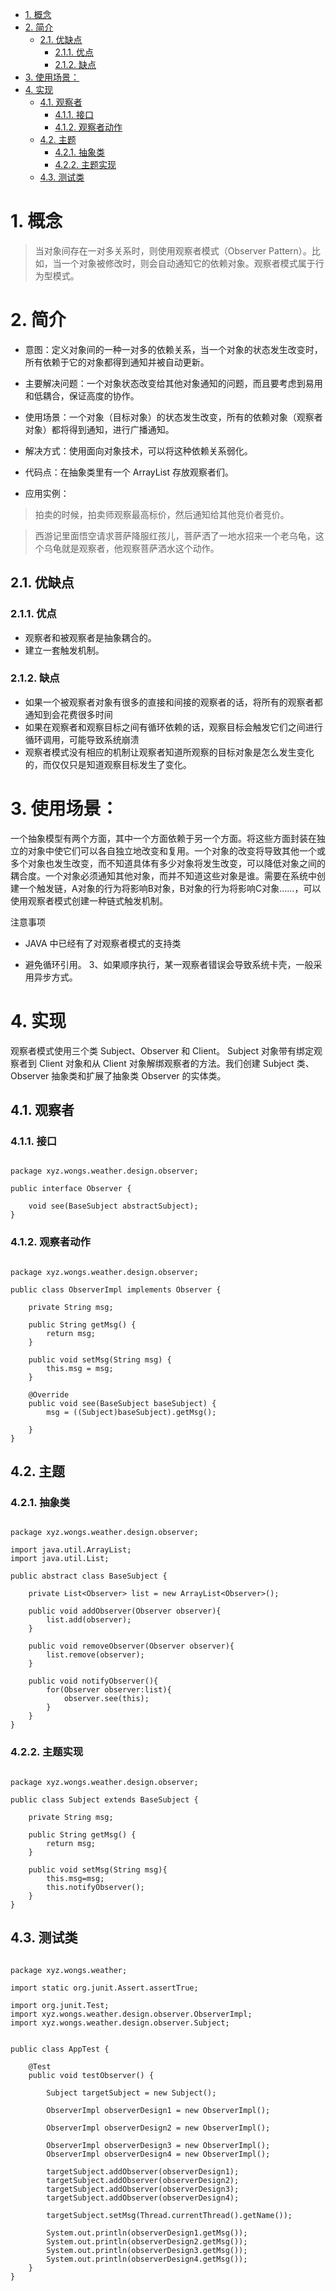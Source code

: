 <!-- TOC -->

- [1. 概念](#1-概念)
- [2. 简介](#2-简介)
    - [2.1. 优缺点](#21-优缺点)
        - [2.1.1. 优点](#211-优点)
        - [2.1.2. 缺点](#212-缺点)
- [3. 使用场景：](#3-使用场景)
- [4. 实现](#4-实现)
    - [4.1. 观察者](#41-观察者)
        - [4.1.1. 接口](#411-接口)
        - [4.1.2. 观察者动作](#412-观察者动作)
    - [4.2. 主题](#42-主题)
        - [4.2.1. 抽象类](#421-抽象类)
        - [4.2.2. 主题实现](#422-主题实现)
    - [4.3. 测试类](#43-测试类)

<!-- /TOC -->

# 1. 概念
> 当对象间存在一对多关系时，则使用观察者模式（Observer Pattern）。比如，当一个对象被修改时，则会自动通知它的依赖对象。观察者模式属于行为型模式。

# 2. 简介
- 意图：定义对象间的一种一对多的依赖关系，当一个对象的状态发生改变时，所有依赖于它的对象都得到通知并被自动更新。

- 主要解决问题：一个对象状态改变给其他对象通知的问题，而且要考虑到易用和低耦合，保证高度的协作。

- 使用场景：一个对象（目标对象）的状态发生改变，所有的依赖对象（观察者对象）都将得到通知，进行广播通知。

- 解决方式：使用面向对象技术，可以将这种依赖关系弱化。

- 代码点：在抽象类里有一个 ArrayList 存放观察者们。

- 应用实例： 
> 拍卖的时候，拍卖师观察最高标价，然后通知给其他竞价者竞价。
 
> 西游记里面悟空请求菩萨降服红孩儿，菩萨洒了一地水招来一个老乌龟，这个乌龟就是观察者，他观察菩萨洒水这个动作。

## 2.1. 优缺点

### 2.1.1. 优点

- 观察者和被观察者是抽象耦合的。 
- 建立一套触发机制。

### 2.1.2. 缺点

- 如果一个被观察者对象有很多的直接和间接的观察者的话，将所有的观察者都通知到会花费很多时间
- 如果在观察者和观察目标之间有循环依赖的话，观察目标会触发它们之间进行循环调用，可能导致系统崩溃
- 观察者模式没有相应的机制让观察者知道所观察的目标对象是怎么发生变化的，而仅仅只是知道观察目标发生了变化。

# 3. 使用场景：

一个抽象模型有两个方面，其中一个方面依赖于另一个方面。将这些方面封装在独立的对象中使它们可以各自独立地改变和复用。一个对象的改变将导致其他一个或多个对象也发生改变，而不知道具体有多少对象将发生改变，可以降低对象之间的耦合度。一个对象必须通知其他对象，而并不知道这些对象是谁。需要在系统中创建一个触发链，A对象的行为将影响B对象，B对象的行为将影响C对象……，可以使用观察者模式创建一种链式触发机制。

注意事项
-  JAVA 中已经有了对观察者模式的支持类

- 避免循环引用。 3、如果顺序执行，某一观察者错误会导致系统卡壳，一般采用异步方式。

# 4. 实现

观察者模式使用三个类 Subject、Observer 和 Client。
Subject 对象带有绑定观察者到 Client 对象和从 Client 对象解绑观察者的方法。我们创建 Subject 类、Observer 抽象类和扩展了抽象类 Observer 的实体类。

## 4.1. 观察者

### 4.1.1. 接口

~~~

package xyz.wongs.weather.design.observer;

public interface Observer {

    void see(BaseSubject abstractSubject);
}
~~~

### 4.1.2. 观察者动作

~~~

package xyz.wongs.weather.design.observer;

public class ObserverImpl implements Observer {

    private String msg;

    public String getMsg() {
        return msg;
    }

    public void setMsg(String msg) {
        this.msg = msg;
    }

    @Override
    public void see(BaseSubject baseSubject) {
        msg = ((Subject)baseSubject).getMsg();

    }
}

~~~


## 4.2. 主题

### 4.2.1. 抽象类

~~~

package xyz.wongs.weather.design.observer;

import java.util.ArrayList;
import java.util.List;

public abstract class BaseSubject {

    private List<Observer> list = new ArrayList<Observer>();

    public void addObserver(Observer observer){
        list.add(observer);
    }

    public void removeObserver(Observer observer){
        list.remove(observer);
    }

    public void notifyObserver(){
        for(Observer observer:list){
            observer.see(this);
        }
    }
}

~~~


### 4.2.2. 主题实现

~~~

package xyz.wongs.weather.design.observer;

public class Subject extends BaseSubject {

    private String msg;

    public String getMsg() {
        return msg;
    }

    public void setMsg(String msg){
        this.msg=msg;
        this.notifyObserver();
    }
}

~~~


## 4.3. 测试类

~~~

package xyz.wongs.weather;

import static org.junit.Assert.assertTrue;

import org.junit.Test;
import xyz.wongs.weather.design.observer.ObserverImpl;
import xyz.wongs.weather.design.observer.Subject;


public class AppTest {

    @Test
    public void testObserver() {

        Subject targetSubject = new Subject();

        ObserverImpl observerDesign1 = new ObserverImpl();

        ObserverImpl observerDesign2 = new ObserverImpl();

        ObserverImpl observerDesign3 = new ObserverImpl();
        ObserverImpl observerDesign4 = new ObserverImpl();

        targetSubject.addObserver(observerDesign1);
        targetSubject.addObserver(observerDesign2);
        targetSubject.addObserver(observerDesign3);
        targetSubject.addObserver(observerDesign4);

        targetSubject.setMsg(Thread.currentThread().getName());

        System.out.println(observerDesign1.getMsg());
        System.out.println(observerDesign2.getMsg());
        System.out.println(observerDesign3.getMsg());
        System.out.println(observerDesign4.getMsg());
    }
}


~~~